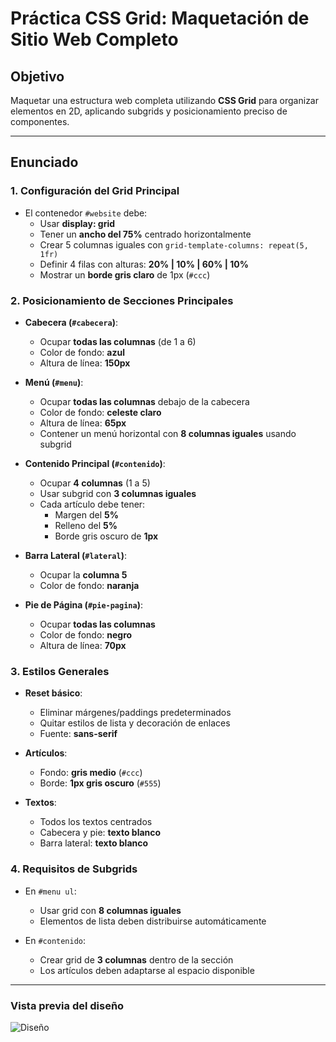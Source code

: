 # Práctica CSS Grid: Maquetación de Sitio Web Completo

## Objetivo  
Maquetar una estructura web completa utilizando **CSS Grid** para organizar elementos en 2D, aplicando subgrids y posicionamiento preciso de componentes.

---

## Enunciado

### 1. Configuración del Grid Principal
   - El contenedor `#website` debe:
     - Usar **display: grid**
     - Tener un **ancho del 75%** centrado horizontalmente
     - Crear 5 columnas iguales con `grid-template-columns: repeat(5, 1fr)`
     - Definir 4 filas con alturas: **20% | 10% | 60% | 10%**
     - Mostrar un **borde gris claro** de 1px (`#ccc`)

### 2. Posicionamiento de Secciones Principales
   - **Cabecera (`#cabecera`)**:
     - Ocupar **todas las columnas** (de 1 a 6)
     - Color de fondo: **azul**  
     - Altura de línea: **150px**
   
   - **Menú (`#menu`)**:
     - Ocupar **todas las columnas** debajo de la cabecera
     - Color de fondo: **celeste claro**  
     - Altura de línea: **65px**
     - Contener un menú horizontal con **8 columnas iguales** usando subgrid

   - **Contenido Principal (`#contenido`)**:
     - Ocupar **4 columnas** (1 a 5)
     - Usar subgrid con **3 columnas iguales**
     - Cada artículo debe tener:
       - Margen del **5%**
       - Relleno del **5%**
       - Borde gris oscuro de **1px**

   - **Barra Lateral (`#lateral`)**:
     - Ocupar la **columna 5**
     - Color de fondo: **naranja**

   - **Pie de Página (`#pie-pagina`)**:
     - Ocupar **todas las columnas**
     - Color de fondo: **negro**
     - Altura de línea: **70px**

### 3. Estilos Generales
   - **Reset básico**:
     - Eliminar márgenes/paddings predeterminados
     - Quitar estilos de lista y decoración de enlaces
     - Fuente: **sans-serif**
   
   - **Artículos**:
     - Fondo: **gris medio** (`#ccc`)
     - Borde: **1px gris oscuro** (`#555`)

   - **Textos**:
     - Todos los textos centrados
     - Cabecera y pie: **texto blanco**
     - Barra lateral: **texto blanco**

### 4. Requisitos de Subgrids
   - En `#menu ul`:
     - Usar grid con **8 columnas iguales**
     - Elementos de lista deben distribuirse automáticamente

   - En `#contenido`:
     - Crear grid de **3 columnas** dentro de la sección
     - Los artículos deben adaptarse al espacio disponible

---

### Vista previa del diseño

![Diseño](../img/diseño.png)
